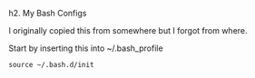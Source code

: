 h2. My Bash Configs

I originally copied this from somewhere but I forgot from where.

Start by inserting this into ~/.bash\_profile

    source ~/.bash.d/init